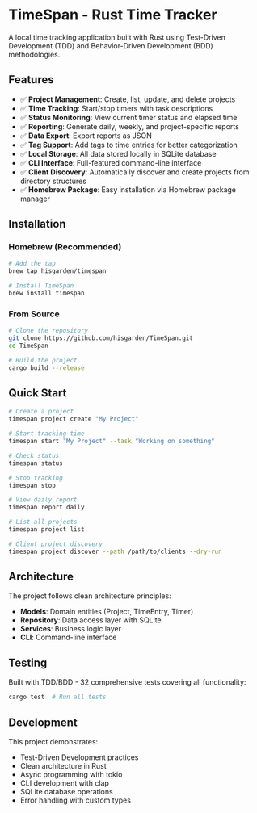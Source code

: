 # TimeSpan - Rust Time Tracker

A local time tracking application built with Rust using Test-Driven Development (TDD) and Behavior-Driven Development (BDD) methodologies.

## Features

- ✅ **Project Management**: Create, list, update, and delete projects
- ✅ **Time Tracking**: Start/stop timers with task descriptions  
- ✅ **Status Monitoring**: View current timer status and elapsed time
- ✅ **Reporting**: Generate daily, weekly, and project-specific reports
- ✅ **Data Export**: Export reports as JSON
- ✅ **Tag Support**: Add tags to time entries for better categorization
- ✅ **Local Storage**: All data stored locally in SQLite database
- ✅ **CLI Interface**: Full-featured command-line interface
- ✅ **Client Discovery**: Automatically discover and create projects from directory structures
- ✅ **Homebrew Package**: Easy installation via Homebrew package manager

## Installation

### Homebrew (Recommended)

```bash
# Add the tap
brew tap hisgarden/timespan

# Install TimeSpan
brew install timespan
```

### From Source

```bash
# Clone the repository
git clone https://github.com/hisgarden/TimeSpan.git
cd TimeSpan

# Build the project
cargo build --release
```

## Quick Start

```bash
# Create a project
timespan project create "My Project"

# Start tracking time
timespan start "My Project" --task "Working on something"

# Check status
timespan status

# Stop tracking
timespan stop

# View daily report
timespan report daily

# List all projects
timespan project list

# Client project discovery
timespan project discover --path /path/to/clients --dry-run
```

## Architecture

The project follows clean architecture principles:

- **Models**: Domain entities (Project, TimeEntry, Timer)
- **Repository**: Data access layer with SQLite
- **Services**: Business logic layer
- **CLI**: Command-line interface

## Testing

Built with TDD/BDD - 32 comprehensive tests covering all functionality:

```bash
cargo test  # Run all tests
```

## Development

This project demonstrates:
- Test-Driven Development practices
- Clean architecture in Rust
- Async programming with tokio
- CLI development with clap
- SQLite database operations
- Error handling with custom types
